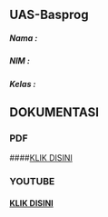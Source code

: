 ## UAS-Basprog
##### Nama :
##### NIM :
##### Kelas :
## DOKUMENTASI
### PDF
####[KLIK DISINI]()
### YOUTUBE
#### [KLIK DISINI]()
